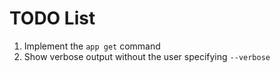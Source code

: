 # TODO List

1. Implement the `app get` command
1. Show verbose output without the user specifying `--verbose`

